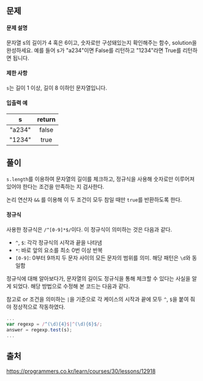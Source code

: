 ## 문제
#### 문제 설명
문자열 s의 길이가 4 혹은 6이고, 숫자로만 구성돼있는지 확인해주는 함수, solution을 완성하세요. 예를 들어 s가 "a234"이면 False를 리턴하고 "1234"라면 True를 리턴하면 됩니다.

#### 제한 사항
`s`는 길이 1 이상, 길이 8 이하인 문자열입니다.

#### 입출력 예
| s	| return |
|:-:|:-:|
| "a234" |	false |
| "1234" |	true |

## 풀이
`s.length`를 이용하여 문자열의 길이를 체크하고, 정규식을 사용해 숫자로만 이루어져 있어야 한다는 조건을 만족하는 지 검사한다.

논리 연산자 `&&` 를 이용해 이 두 조건이 모두 참일 때만 `true`를 반환하도록 한다.

#### 정규식
사용한 정규식은 `/^[0-9]*$/`이다. 이 정규식이 의미하는 것은 다음과 같다.
- `^`, `$`: 각각 정규식의 시작과 끝을 나타냄
- `*`: 바로 앞의 요소를 최소 0번 이상 반복
- `[0-9]`: 0부터 9까지 두 문자 사이의 모든 문자의 범위를 의미. 해당 패턴은 `\d`와 동일함

정규식에 대해 알아보다가, 문자열의 길이도 정규식을 통해 체크할 수 있다는 사실을 알게 되었다. 해당 방법으로 수정해 본 코드는 다음과 같다.

참고로 or 조건을 의미하는 `|`을 기준으로 각 케이스의 시작과 끝에 모두 `^`, `$`을 붙여 줘야 정상적으로 작동하였다.

``` js
...
var regexp = /^(\d){4}$|^(\d){6}$/;
answer = regexp.test(s);
...
```

## 출처
https://programmers.co.kr/learn/courses/30/lessons/12918
